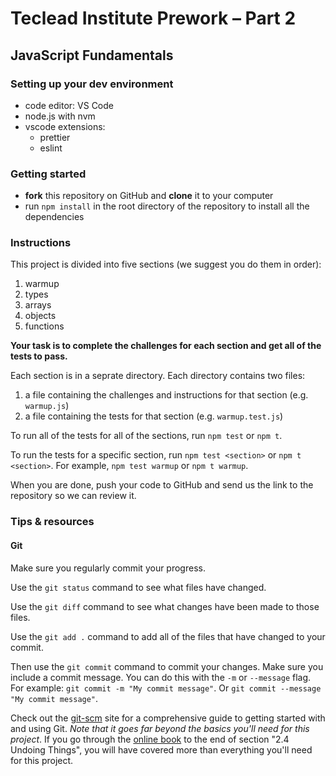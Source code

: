 # Teclead Institute Prework – Part 2

## JavaScript Fundamentals

### Setting up your dev environment

- code editor: VS Code
- node.js with nvm
- vscode extensions:
  - prettier
  - eslint

### Getting started

- **fork** this repository on GitHub and **clone** it to your computer
- run `npm install` in the root directory of the repository to install all the dependencies

### Instructions

This project is divided into five sections (we suggest you do them in order):

1. warmup
2. types
3. arrays
4. objects
5. functions

**Your task is to complete the challenges for each section and get all of the tests to pass.**

Each section is in a seprate directory. Each directory contains two files:

1. a file containing the challenges and instructions for that section (e.g. `warmup.js`)
2. a file containing the tests for that section (e.g. `warmup.test.js`)

To run all of the tests for all of the sections, run `npm test` or `npm t`.

To run the tests for a specific section, run `npm test <section>` or `npm t <section>`. For example, `npm test warmup` or `npm t warmup`.

When you are done, push your code to GitHub and send us the link to the repository so we can review it.

### Tips & resources

#### Git

Make sure you regularly commit your progress.

Use the `git status` command to see what files have changed.

Use the `git diff` command to see what changes have been made to those files.

Use the `git add .` command to add all of the files that have changed to your commit.

Then use the `git commit` command to commit your changes. Make sure you include a commit message. You can do this with the `-m` or `--message` flag. For example: `git commit -m "My commit message"`. Or `git commit --message "My commit message"`.

Check out the [git-scm](https://git-scm.com/doc) site for a comprehensive guide to getting started with and using Git. _Note that it goes far beyond the basics you'll need for this project_. If you go through the [online book](https://git-scm.com/book/en/v2) to the end of section "2.4 Undoing Things", you will have covered more than everything you'll need for this project.
